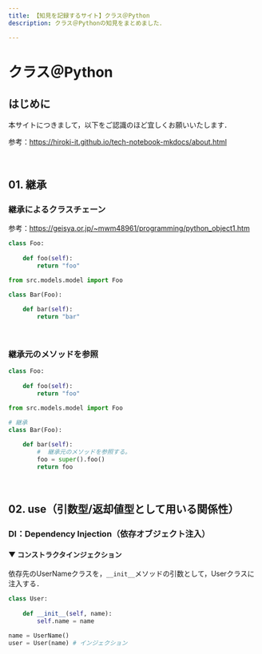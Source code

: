 ```yaml
---
title: 【知見を記録するサイト】クラス＠Python
description: クラス＠Pythonの知見をまとめました．

---
```


# クラス＠Python

## はじめに

本サイトにつきまして，以下をご認識のほど宜しくお願いいたします．

参考：https://hiroki-it.github.io/tech-notebook-mkdocs/about.html

<br>

## 01. 継承

### 継承によるクラスチェーン

参考：https://geisya.or.jp/~mwm48961/programming/python_object1.htm

```python
class Foo:
    
    def foo(self):
        return "foo"
```
```python
from src.models.model import Foo

class Bar(Foo):
    
    def bar(self):
        return "bar"
```

<br>

### 継承元のメソッドを参照

```python
class Foo:
    
    def foo(self):
        return "foo"
```

```python
from src.models.model import Foo

# 継承 
class Bar(Foo):
    
    def bar(self):
        #  継承元のメソッドを参照する。
        foo = super().foo()
        return foo 
```

<br>

## 02. use（引数型/返却値型として用いる関係性）

### DI：Dependency Injection（依存オブジェクト注入）

#### ▼ コンストラクタインジェクション

依存先のUserNameクラスを，`__init__`メソッドの引数として，Userクラスに注入する．

```python
class User:
    
    def __init__(self, name):
        self.name = name
```

```python
name = UserName()
user = User(name) # インジェクション
```

